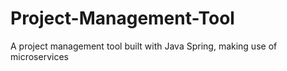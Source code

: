 # Project-Management-Tool
A project management tool built with Java Spring, making use of microservices
